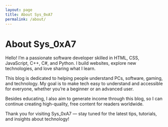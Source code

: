 ```yaml
---
layout: page
title: About Sys_0xA7
permalink: /about/
---
```


# About Sys_0xA7

Hello! I’m a passionate software developer skilled in HTML, CSS, JavaScript, C++, C#, and Python. I build websites, explore new technologies, and love sharing what I learn.

This blog is dedicated to helping people understand PCs, software, gaming, and technology. My goal is to make tech easy to understand and accessible for everyone, whether you’re a beginner or an advanced user.

Besides educating, I also aim to generate income through this blog, so I can continue creating high-quality, free content for readers worldwide.

Thank you for visiting Sys_0xA7 — stay tuned for the latest tips, tutorials, and insights about technology!
